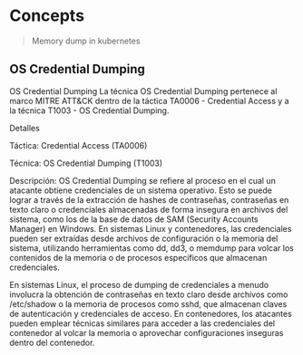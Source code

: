 # Concepts

> Memory dump in kubernetes



## OS Credential Dumping


OS Credential Dumping
La técnica OS Credential Dumping pertenece al marco MITRE ATT&CK dentro de la táctica TA0006 - Credential Access y a la técnica T1003 - OS Credential Dumping.

Detalles

Táctica: Credential Access (TA0006)

Técnica: OS Credential Dumping (T1003)

Descripción: OS Credential Dumping se refiere al proceso en el cual un atacante obtiene credenciales de un sistema operativo. Esto se puede lograr a través de la extracción de hashes de contraseñas, contraseñas en texto claro o credenciales almacenadas de forma insegura en archivos del sistema, como los de la base de datos de SAM (Security Accounts Manager) en Windows. En sistemas Linux y contenedores, las credenciales pueden ser extraídas desde archivos de configuración o la memoria del sistema, utilizando herramientas como dd, dd3, o memdump para volcar los contenidos de la memoria o de procesos específicos que almacenan credenciales.

En sistemas Linux, el proceso de dumping de credenciales a menudo involucra la obtención de contraseñas en texto claro desde archivos como /etc/shadow o la memoria de procesos como sshd, que almacenan claves de autenticación y credenciales de acceso. En contenedores, los atacantes pueden emplear técnicas similares para acceder a las credenciales del contenedor al volcar la memoria o aprovechar configuraciones inseguras dentro del contenedor.

